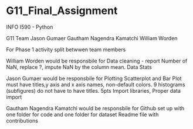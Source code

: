 # G11_Final_Assignment
INFO I590 - Python

G11 Team 
Jason Gumaer
Gautham Nagendra Kamatchi
William Worden

For Phase 1 activity split betwwen team members 

William Worden would be responsbile for 
Data cleaning - report Number of NaN, replace ?, impute NaN by the column mean. 
Data Stats 

Jason Gumaer would be responsbile for 
Plotting Scatterplot and Bar Plot must have titles,y axis and x axis names, non-default colors. 9 histograms (subfigures) do not have to have titles. 5pts
Import libraries, Proper data import 

Gautham Nagendra Kamatchi would be responsbile for 
Github set up with one folder for code and one folder for dataset 
Readme file with contributions 
